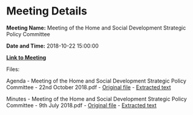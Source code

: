 # Meeting Details

**Meeting Name:** Meeting of the Home and Social Development Strategic Policy Committee

**Date and Time:** 2018-10-22 15:00:00

**[Link to Meeting](https://www.limerick.ie/council/whats-on/meeting-home-and-social-development-strategic-policy-committee)**

Files: 

Agenda - Meeting of the Home and Social Development Strategic Policy Committee - 22nd October 2018.pdf - [Original file](https://www.limerick.ie/sites/default/files/media/documents/2018-10/Agenda%2022nd%20October%202018.pdf) - [Extracted text](./Agenda%20-%C2%A0Meeting%20of%20the%20Home%20and%20Social%20Development%20Strategic%20Policy%20Committee%20-%2022nd%20October%202018.md)

Minutes - Meeting of the Home and Social Development Strategic Policy Committee - 9th July 2018.pdf - [Original file](https://www.limerick.ie/sites/default/files/media/documents/2018-10/Minutes%20of%20meeting%2009.07.18.pdf) - [Extracted text](./Minutes%20-%C2%A0Meeting%20of%20the%20Home%20and%20Social%20Development%20Strategic%20Policy%20Committee%20-%209th%20July%202018.md)

